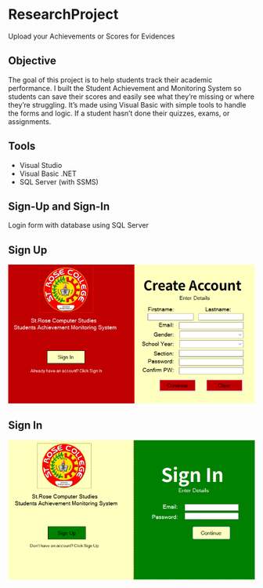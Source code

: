 # ResearchProject
Upload your Achievements or Scores for Evidences

## Objective
The goal of this project is to help students track their academic performance. I built the Student Achievement and Monitoring System so students can save their scores and easily see what they’re missing or where they’re struggling. It’s made using Visual Basic with simple tools to handle the forms and logic. If a student hasn’t done their quizzes, exams, or assignments.

## Tools
* Visual Studio
* Visual Basic .NET
* SQL Server (with SSMS)

## Sign-Up and Sign-In
Login form with database using SQL Server

## Sign Up
![Project Screenshot](https://github.com/xheruha/ResearchProject-SAAMS/blob/3777d76b322c40f66f6f901557d1cfb8cf1fae8e/sign-up.png)

## Sign In
![Project Screenshot](https://github.com/xheruha/ResearchProject-SAAMS/blob/3777d76b322c40f66f6f901557d1cfb8cf1fae8e/sign-in.png)
